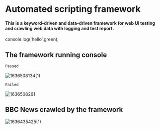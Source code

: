 # Automated scripting framework
#### This is a keyword-driven and data-driven framework for web UI testing and crawling web data with logging and test report. 



console.log('hello'.green);

## The framework running console
```css 
Passed
``` 
![1636508134(1)](https://user-images.githubusercontent.com/43052894/141034246-66e27d93-f5f2-4d68-a2eb-4ff096fc8b7d.png)

```js
Failed 
``` 
![1636508261](https://user-images.githubusercontent.com/43052894/141034252-2090b8aa-ee6a-428b-90e2-b1aa645b5658.png)


## BBC News crawled by the framework
![1636435425(1)](https://user-images.githubusercontent.com/43052894/140867393-a9c96dbd-ccf5-44bf-abff-f399015e6083.png)
